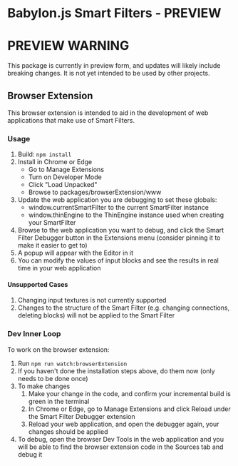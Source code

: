 # Babylon.js Smart Filters - PREVIEW

# PREVIEW WARNING

This package is currently in preview form, and updates will likely include breaking changes. It is not yet intended to be used by other projects.

## Browser Extension

This browser extension is intended to aid in the development of web applications that make use of Smart Filters.

### Usage

1. Build: `npm install`
1. Install in Chrome or Edge
    - Go to Manage Extensions
    - Turn on Developer Mode
    - Click "Load Unpacked"
    - Browse to packages/browserExtension/www
1. Update the web application you are debugging to set these globals:
    - window.currentSmartFilter to the current SmartFilter instance
    - window.thinEngine to the ThinEngine instance used when creating your SmartFilter
1. Browse to the web application you want to debug, and click the Smart Filter Debugger button in the Extensions menu (consider pinning it to make it easier to get to)
1. A popup will appear with the Editor in it
1. You can modify the values of input blocks and see the results in real time in your web application

#### Unsupported Cases

1. Changing input textures is not currently supported
1. Changes to the structure of the Smart Filter (e.g. changing connections, deleting blocks) will not be applied to the Smart Filter

### Dev Inner Loop

To work on the browser extension:

1. Run `npm run watch:browserExtension`
1. If you haven't done the installation steps above, do them now (only needs to be done once)
1. To make changes
    1. Make your change in the code, and confirm your incremental build is green in the terminal
    1. In Chrome or Edge, go to Manage Extensions and click Reload under the Smart Filter Debugger extension
    1. Reload your web application, and open the debugger again, your changes should be applied
1. To debug, open the browser Dev Tools in the web application and you will be able to find the browser extension code in the Sources tab and debug it
